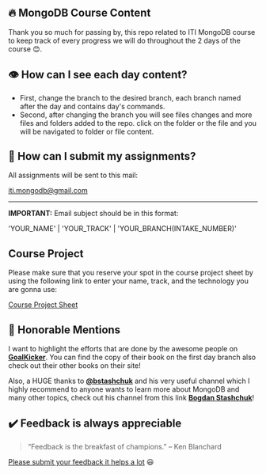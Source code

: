## 🔥 MongoDB Course Content

Thank you so much for passing by, this repo related to ITI MongoDB course to keep track of every progress we will do throughout the 2 days of the course 😊.

## 👁️ How can I see each day content?

- First, change the branch to the desired branch, each branch named after the day and contains day's commands.
- Second, after changing the branch you will see files changes and more files and folders added to the repo. click on the folder or the file and you will be navigated to folder or file content.

## 📝 How can I submit my assignments?

All assignments will be sent to this mail:

[iti.mongodb@gmail.com](mailto:iti.mongodb@gmail.com)

---

**IMPORTANT:** Email subject should be in this format:

'YOUR_NAME' | 'YOUR_TRACK' | 'YOUR_BRANCH(INTAKE_NUMBER)'

## Course Project

Please make sure that you reserve your spot in the course project sheet by using the following link to enter your name, track, and the technology you are gonna use:

[Course Project Sheet](https://docs.google.com/spreadsheets/d/1r5nbCOWAMUo_fniX98NiIG81jsy5gIisoob1XbtBdDo/edit?usp=sharing)

## 👏 Honorable Mentions

I want to highlight the efforts that are done by the awesome people on [**GoalKicker**](https://books.goalkicker.com/). You can find the copy of their book on the first day branch also check out their other books on their site!

Also, a HUGE thanks to [**@bstashchuk**](https://github.com/bstashchuk) and his very useful channel which I highly recommend to anyone wants to learn more about MongoDB and many other topics, check out his channel from this link [**Bogdan Stashchuk**](https://www.youtube.com/c/CodingTutorials)!

## ✔️ Feedback is always appreciable

> “Feedback is the breakfast of champions.” – Ken Blanchard

[Please submit your feedback it helps a lot](https://forms.gle/ztLTML7oVATwMH8d7) 😃
